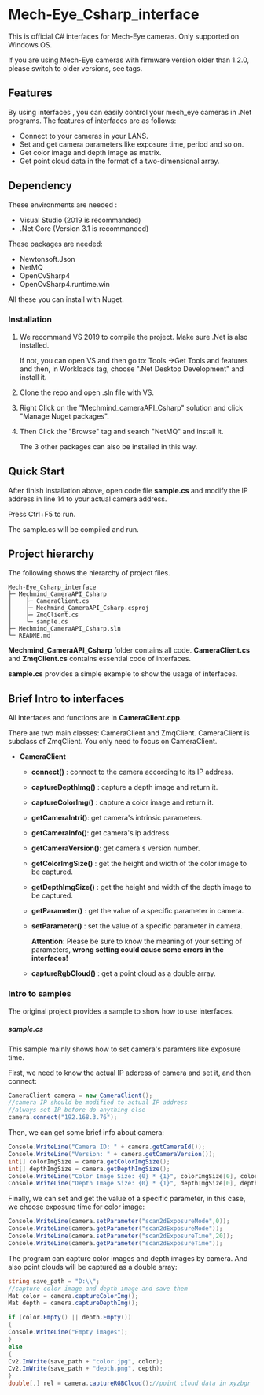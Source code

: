 # Mech-Eye_Csharp_interface


This is official C# interfaces for Mech-Eye cameras. Only supported on Windows OS.

If you are using Mech-Eye cameras with firmware version older than 1.2.0, please switch to older versions, see tags.

## Features

By using interfaces , you can easily control your mech_eye cameras in .Net programs. The features of interfaces are as follows:

* Connect to your cameras in your LANS.
* Set and get camera parameters like exposure time, period and so on.
* Get color image and depth image as matrix.
* Get point cloud data in the format of a two-dimensional array.

## Dependency

These environments are needed :

* Visual Studio (2019 is recommanded)
* .Net Core (Version 3.1 is recommanded)

These packages are needed:

* Newtonsoft.Json
* NetMQ
* OpenCvSharp4 
* OpenCvSharp4.runtime.win

All these you can install with Nuget.

### Installation

1. We recommand VS 2019 to compile the project. Make sure .Net is also installed.

   If not, you can open VS and then go to: Tools ->Get Tools and features and then, in Workloads tag, choose ".Net Desktop Development" and install it.

2. Clone the repo and open .sln file with VS.

3. Right CIick on the "Mechmind_cameraAPI_Csharp" solution and click "Manage Nuget packages".

4. Then Click the "Browse" tag and search "NetMQ" and install it.

   The 3 other packages can also be installed in this way.

## Quick Start

After finish installation above, open code file **sample.cs** and modify the IP address in line 14 to your actual camera address.

Press Ctrl+F5 to run.

The sample.cs will be compiled and run. 

## Project hierarchy

The following shows the hierarchy of project files.

```
Mech-Eye_Csharp_interface
├─ Mechmind_CameraAPI_Csharp
│    ├─ CameraClient.cs
│    ├─ Mechmind_CameraAPI_Csharp.csproj
│    ├─ ZmqClient.cs
│    └─ sample.cs
├─ Mechmind_CameraAPI_Csharp.sln
└─ README.md
```

**Mechmind_CameraAPI_Csharp**  folder contains all code. **CameraClient.cs** and **ZmqClient.cs** contains essential code of interfaces. 

**sample.cs** provides a simple example to show the usage of interfaces.

## Brief Intro to interfaces

All interfaces and functions are in  **CameraClient.cpp**.

There are two main classes: CameraClient and ZmqClient. CameraClient is subclass of ZmqClient. You only need to focus on CameraClient.

* **CameraClient**

  * **connect()** : connect to the camera according to its IP address.

  * **captureDepthImg()** : capture a depth image and return it.

  * **captureColorImg()** : capture a color image and return it.

  * **getCameraIntri()**: get camera's intrinsic parameters.

  * **getCameraInfo()**: get camera's ip address.

  * **getCameraVersion()**: get camera's version number.

  * **getColorImgSize()** : get the height and width of the color image to be captured.

  * **getDepthImgSize()** : get the height and width of the depth image to be captured.

  * **getParameter()** : get the value of a specific parameter in camera. 

  * **setParameter()** : set the value of a specific parameter in camera.

    **Attention**: Please be sure to know the meaning of your setting of parameters, **wrong setting could cause some errors in the interfaces!**
  * **captureRgbCloud()** : get a point cloud as a double array.


### Intro to samples

The original project provides a sample to show how to use interfaces.

##### sample.cs

This sample mainly shows how to set camera's paramters like exposure time.

First, we need to know the actual IP address of camera and set it, and then connect:

```c#
CameraClient camera = new CameraClient();
//camera IP should be modified to actual IP address
//always set IP before do anything else
camera.connect("192.168.3.76");
```

Then, we can get some brief info about camera:

```c#
Console.WriteLine("Camera ID: " + camera.getCameraId());
Console.WriteLine("Version: " + camera.getCameraVersion());
int[] colorImgSize = camera.getColorImgSize();
int[] depthImgSize = camera.getDepthImgSize();
Console.WriteLine("Color Image Size: {0} * {1}", colorImgSize[0], colorImgSize[1]);
Console.WriteLine("Depth Image Size: {0} * {1}", depthImgSize[0], depthImgSize[1]);
```

Finally, we can set and get the value of a specific parameter, in this case, we choose exposure time for color image:

```c#
Console.WriteLine(camera.setParameter("scan2dExposureMode",0)); 
Console.WriteLine(camera.getParameter("scan2dExposureMode"));
Console.WriteLine(camera.setParameter("scan2dExposureTime",20)); 
Console.WriteLine(camera.getParameter("scan2dExposureTime"));
```

The program can capture color images and depth images by camera. And also point clouds will be captured as a double array:

```c#
string save_path = "D:\\";
//capture color image and depth image and save them
Mat color = camera.captureColorImg();
Mat depth = camera.captureDepthImg();

if (color.Empty() || depth.Empty())
{
Console.WriteLine("Empty images");
}
else
{
Cv2.ImWrite(save_path + "color.jpg", color);
Cv2.ImWrite(save_path + "depth.png", depth);
}
double[,] rel = camera.captureRGBCloud();//point cloud data in xyzbgr

```

